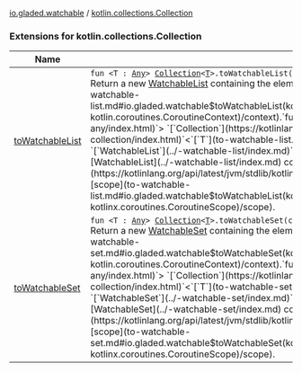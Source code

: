 [io.gladed.watchable](../index.md) / [kotlin.collections.Collection](./index.md)

### Extensions for kotlin.collections.Collection

| Name | Summary |
|---|---|
| [toWatchableList](to-watchable-list.md) | `fun <T : `[`Any`](https://kotlinlang.org/api/latest/jvm/stdlib/kotlin/-any/index.html)`> `[`Collection`](https://kotlinlang.org/api/latest/jvm/stdlib/kotlin.collections/-collection/index.html)`<`[`T`](to-watchable-list.md#T)`>.toWatchableList(context: `[`CoroutineContext`](https://kotlinlang.org/api/latest/jvm/stdlib/kotlin.coroutines/-coroutine-context/index.html)`): `[`WatchableList`](../-watchable-list/index.md)`<`[`T`](to-watchable-list.md#T)`>`<br>Return a new [WatchableList](../-watchable-list/index.md) containing the elements of this [Collection](https://kotlinlang.org/api/latest/jvm/stdlib/kotlin.collections/-collection/index.html), watchable on the supplied [context](to-watchable-list.md#io.gladed.watchable$toWatchableList(kotlin.collections.Collection((io.gladed.watchable.toWatchableList.T)), kotlin.coroutines.CoroutineContext)/context).`fun <T : `[`Any`](https://kotlinlang.org/api/latest/jvm/stdlib/kotlin/-any/index.html)`> `[`Collection`](https://kotlinlang.org/api/latest/jvm/stdlib/kotlin.collections/-collection/index.html)`<`[`T`](to-watchable-list.md#T)`>.toWatchableList(scope: CoroutineScope): `[`WatchableList`](../-watchable-list/index.md)`<`[`T`](to-watchable-list.md#T)`>`<br>Return a new [WatchableList](../-watchable-list/index.md) containing the elements of this [Collection](https://kotlinlang.org/api/latest/jvm/stdlib/kotlin.collections/-collection/index.html), watchable on the supplied [scope](to-watchable-list.md#io.gladed.watchable$toWatchableList(kotlin.collections.Collection((io.gladed.watchable.toWatchableList.T)), kotlinx.coroutines.CoroutineScope)/scope). |
| [toWatchableSet](to-watchable-set.md) | `fun <T : `[`Any`](https://kotlinlang.org/api/latest/jvm/stdlib/kotlin/-any/index.html)`> `[`Collection`](https://kotlinlang.org/api/latest/jvm/stdlib/kotlin.collections/-collection/index.html)`<`[`T`](to-watchable-set.md#T)`>.toWatchableSet(context: `[`CoroutineContext`](https://kotlinlang.org/api/latest/jvm/stdlib/kotlin.coroutines/-coroutine-context/index.html)`): `[`WatchableSet`](../-watchable-set/index.md)`<`[`T`](to-watchable-set.md#T)`>`<br>Return a new [WatchableSet](../-watchable-set/index.md) containing the elements of this [Collection](https://kotlinlang.org/api/latest/jvm/stdlib/kotlin.collections/-collection/index.html), watchable on the supplied [context](to-watchable-set.md#io.gladed.watchable$toWatchableSet(kotlin.collections.Collection((io.gladed.watchable.toWatchableSet.T)), kotlin.coroutines.CoroutineContext)/context).`fun <T : `[`Any`](https://kotlinlang.org/api/latest/jvm/stdlib/kotlin/-any/index.html)`> `[`Collection`](https://kotlinlang.org/api/latest/jvm/stdlib/kotlin.collections/-collection/index.html)`<`[`T`](to-watchable-set.md#T)`>.toWatchableSet(scope: CoroutineScope): `[`WatchableSet`](../-watchable-set/index.md)`<`[`T`](to-watchable-set.md#T)`>`<br>Return a new [WatchableSet](../-watchable-set/index.md) containing the elements of this [Collection](https://kotlinlang.org/api/latest/jvm/stdlib/kotlin.collections/-collection/index.html), watchable on the supplied [scope](to-watchable-set.md#io.gladed.watchable$toWatchableSet(kotlin.collections.Collection((io.gladed.watchable.toWatchableSet.T)), kotlinx.coroutines.CoroutineScope)/scope). |
